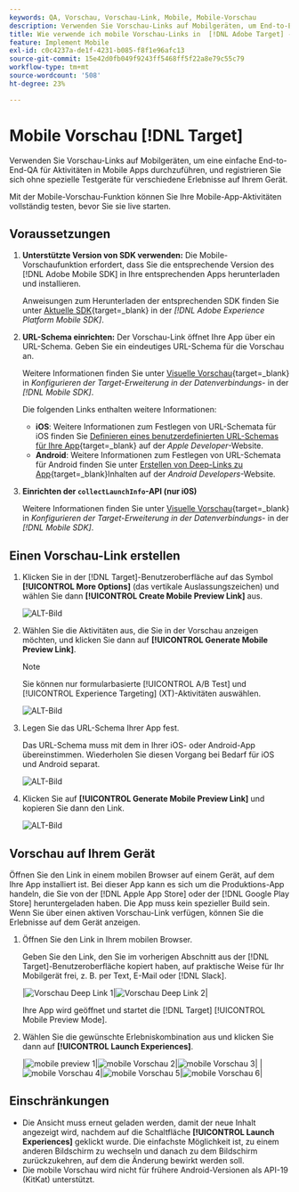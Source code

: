 ```yaml
---
keywords: QA, Vorschau, Vorschau-Link, Mobile, Mobile-Vorschau
description: Verwenden Sie Vorschau-Links auf Mobilgeräten, um End-to-End-QA für Aktivitäten von Mobile Apps durchzuführen.
title: Wie verwende ich mobile Vorschau-Links in  [!DNL Adobe Target] -Mobile?
feature: Implement Mobile
exl-id: c0c4237a-de1f-4231-b085-f8f1e96afc13
source-git-commit: 15e42d0fb049f9243ff5468ff5f22a8e79c55c79
workflow-type: tm+mt
source-wordcount: '508'
ht-degree: 23%

---
```


# Mobile Vorschau [!DNL Target]

Verwenden Sie Vorschau-Links auf Mobilgeräten, um eine einfache End-to-End-QA für Aktivitäten in Mobile Apps durchzuführen, und registrieren Sie sich ohne spezielle Testgeräte für verschiedene Erlebnisse auf Ihrem Gerät.

Mit der Mobile-Vorschau-Funktion können Sie Ihre Mobile-App-Aktivitäten vollständig testen, bevor Sie sie live starten.

## Voraussetzungen 

1. **Unterstützte Version von SDK verwenden:** Die Mobile-Vorschaufunktion erfordert, dass Sie die entsprechende Version des [!DNL Adobe Mobile SDK] in Ihre entsprechenden Apps herunterladen und installieren.

   Anweisungen zum Herunterladen der entsprechenden SDK finden Sie unter [Aktuelle SDK](https://developer.adobe.com/client-sdks/documentation/current-sdk-versions/){target=_blank} in der *[!DNL Adobe Experience Platform Mobile SDK]*.

1. **URL-Schema einrichten:** Der Vorschau-Link öffnet Ihre App über ein URL-Schema. Geben Sie ein eindeutiges URL-Schema für die Vorschau an.

   Weitere Informationen finden Sie unter [Visuelle Vorschau](https://developer.adobe.com/client-sdks/documentation/adobe-target/#visual-preview){target=_blank} in *Konfigurieren der Target-Erweiterung in der Datenverbindungs-* in der *[!DNL Mobile SDK]*.

   Die folgenden Links enthalten weitere Informationen:

   * **iOS**: Weitere Informationen zum Festlegen von URL-Schemata für iOS finden Sie [Definieren eines benutzerdefinierten URL-Schemas für Ihre App](https://developer.apple.com/documentation/xcode/defining-a-custom-url-scheme-for-your-app){target=_blank} auf der *Apple Developer*-Website.
   * **Android**: Weitere Informationen zum Festlegen von URL-Schemata für Android finden Sie unter [Erstellen von Deep-Links zu App](https://developer.android.com/training/app-links/deep-linking){target=_blank}Inhalten auf der *Android Developers*-Website.

1. **Einrichten der `collectLaunchInfo`-API (nur i0S)**

   Weitere Informationen finden Sie unter [Visuelle Vorschau](https://developer.adobe.com/client-sdks/documentation/adobe-target/#visual-preview){target=_blank} in *Konfigurieren der Target-Erweiterung in der Datenverbindungs-* in der *[!DNL Mobile SDK]*.

## Einen Vorschau-Link erstellen

1. Klicken Sie in der [!DNL Target]-Benutzeroberfläche auf das Symbol **[!UICONTROL More Options]** (das vertikale Auslassungszeichen) und wählen Sie dann **[!UICONTROL Create Mobile Preview Link]** aus.

   ![ALT-Bild](assets/mobile-preview-create.png)

1. Wählen Sie die Aktivitäten aus, die Sie in der Vorschau anzeigen möchten, und klicken Sie dann auf **[!UICONTROL Generate Mobile Preview Link]**.

   >[!NOTE]
   >
   >Sie können nur formularbasierte [!UICONTROL A/B Test] und [!UICONTROL Experience Targeting] (XT)-Aktivitäten auswählen.

   ![ALT-Bild](assets/mobile-preview-select-activities.png)

1. Legen Sie das URL-Schema Ihrer App fest.

   Das URL-Schema muss mit dem in Ihrer iOS- oder Android-App übereinstimmen. Wiederholen Sie diesen Vorgang bei Bedarf für iOS und Android separat.

   ![ALT-Bild](assets/mobile-preview-enter-url-scheme.png)

1. Klicken Sie auf **[!UICONTROL Generate Mobile Preview Link]** und kopieren Sie dann den Link.

   ![ALT-Bild](assets/mobile-preview-generate-and-copy.png)

## Vorschau auf Ihrem Gerät

Öffnen Sie den Link in einem mobilen Browser auf einem Gerät, auf dem Ihre App installiert ist. Bei dieser App kann es sich um die Produktions-App handeln, die Sie von der [!DNL Apple App Store] oder der [!DNL Google Play Store] heruntergeladen haben. Die App muss kein spezieller Build sein. Wenn Sie über einen aktiven Vorschau-Link verfügen, können Sie die Erlebnisse auf dem Gerät anzeigen.

1. Öffnen Sie den Link in Ihrem mobilen Browser.

   Geben Sie den Link, den Sie im vorherigen Abschnitt aus der [!DNL Target]-Benutzeroberfläche kopiert haben, auf praktische Weise für Ihr Mobilgerät frei, z. B. per Text, E-Mail oder [!DNL Slack].

   |![Vorschau Deep Link 1](assets/mobile-preview-open-deeplink.png)|![Vorschau Deep Link 2](assets/mobile-preview-open-app.png)|

   Ihre App wird geöffnet und startet die [!DNL Target] [!UICONTROL Mobile Preview Mode].

1. Wählen Sie die gewünschte Erlebniskombination aus und klicken Sie dann auf **[!UICONTROL Launch Experiences]**.

   |![mobile preview 1](assets/mobile-preview-experience-selection-1.png)|![mobile Vorschau 2](assets/mobile-preview-experience-result-1-france.png)|![mobile Vorschau 3](assets/mobile-preview-experience-result-1-shipfree.png)|
|![mobile Vorschau 4](assets/mobile-preview-experience-selection-2.png)|![mobile Vorschau 5](assets/mobile-preview-experience-result-2-aus.png)|![mobile Vorschau 6](assets/mobile-preview-experience-result-2-10off.png)|

## Einschränkungen  

* Die Ansicht muss erneut geladen werden, damit der neue Inhalt angezeigt wird, nachdem auf die Schaltfläche **[!UICONTROL Launch Experiences]** geklickt wurde. Die einfachste Möglichkeit ist, zu einem anderen Bildschirm zu wechseln und danach zu dem Bildschirm zurückzukehren, auf dem die Änderung bewirkt werden soll.
* Die mobile Vorschau wird nicht für frühere Android-Versionen als API-19 (KitKat) unterstützt.
